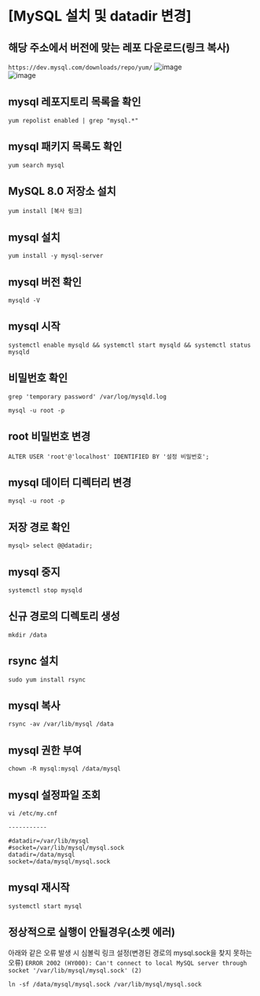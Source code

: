 # [MySQL 설치 및 datadir 변경]

## 해당 주소에서 버전에 맞는 레포 다운로드(링크 복사)  
`https://dev.mysql.com/downloads/repo/yum/`
![image](https://github.com/JunPyo0117/my-history/assets/80608601/861e0a44-f2a2-4e71-889a-07d97e190497)  
![image](https://github.com/JunPyo0117/my-history/assets/80608601/060f298a-34f9-4216-8398-7e120aaa84cf)


## mysql 레포지토리 목록을 확인  
`yum repolist enabled | grep "mysql.*"`

## mysql 패키지 목록도 확인  
`yum search mysql`

## MySQL 8.0 저장소 설치  
`yum install [복사 링크]`

## mysql 설치  
`yum install -y mysql-server`

## mysql 버전 확인  
`mysqld -V`

## mysql 시작  
`systemctl enable mysqld && systemctl start mysqld && systemctl status mysqld`

## 비밀번호 확인  
`grep 'temporary password' /var/log/mysqld.log`

`mysql -u root -p`

## root 비밀번호 변경  
`ALTER USER 'root'@'localhost' IDENTIFIED BY '설정 비밀번호';`

## mysql 데이터 디렉터리 변경  
`mysql -u root -p`

## 저장 경로 확인  
`mysql> select @@datadir;`

## mysql 중지  
`systemctl stop mysqld`


## 신규 경로의 디렉토리 생성  
`mkdir /data`

## rsync 설치  
`sudo yum install rsync`

## mysql 복사    
`rsync -av /var/lib/mysql /data`

## mysql 권한 부여  
`chown -R mysql:mysql /data/mysql`


## mysql 설정파일 조회  
`vi /etc/my.cnf`
```
-----------

#datadir=/var/lib/mysql
#socket=/var/lib/mysql/mysql.sock
datadir=/data/mysql
socket=/data/mysql/mysql.sock
```  
## mysql 재시작   
`systemctl start mysql`

## 정상적으로 실행이 안될경우(소켓 에러)  
아래와 같은 오류 발생 시 심볼릭 링크 설정(변경된 경로의 mysql.sock을 찾지 못하는 오류)
`ERROR 2002 (HY000): Can't connect to local MySQL server through socket '/var/lib/mysql/mysql.sock' (2)`  

`ln -sf /data/mysql/mysql.sock /var/lib/mysql/mysql.sock`  
